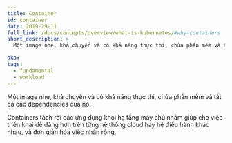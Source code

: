 ```yaml
---
title: Container
id: container
date: 2019-29-11
full_link: /docs/concepts/overview/what-is-kubernetes/#why-containers
short_description: >
  Một image nhẹ, khả chuyển và có khả năng thực thi, chứa phần mềm và tất cả các dependencies của nó.

aka:
tags:
  - fundamental
  - workload
---
```


Một image nhẹ, khả chuyển và có khả năng thực thi, chứa phần mềm và tất cả các dependencies của nó.

<!--more-->

Containers tách rời các ứng dụng khỏi hạ tầng máy chủ nhằm giúp cho việc triển khai dễ dàng hơn trên từng hệ thống cloud hay hệ điều hành khác nhau, và đơn giản hóa việc nhân rộng.
